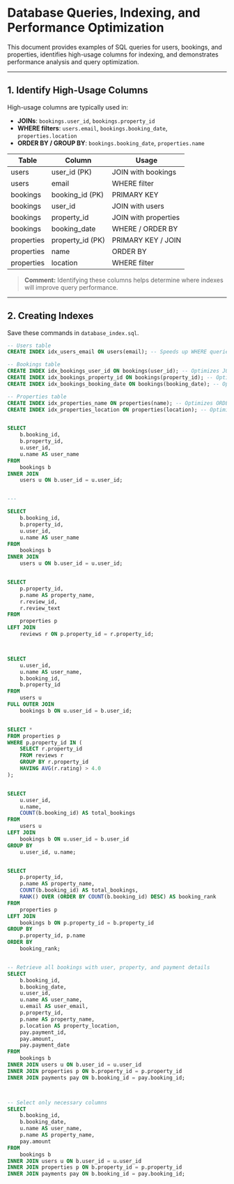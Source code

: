 # Database Queries, Indexing, and Performance Optimization

This document provides examples of SQL queries for users, bookings, and properties, identifies high-usage columns for indexing, and demonstrates performance analysis and query optimization.

---

## 1. Identify High-Usage Columns

High-usage columns are typically used in:

- **JOINs**: `bookings.user_id`, `bookings.property_id`  
- **WHERE filters**: `users.email`, `bookings.booking_date`, `properties.location`  
- **ORDER BY / GROUP BY**: `bookings.booking_date`, `properties.name`  

| Table      | Column                  | Usage                     |
|------------|------------------------|---------------------------|
| users      | user_id (PK)           | JOIN with bookings        |
| users      | email                  | WHERE filter              |
| bookings   | booking_id (PK)        | PRIMARY KEY               |
| bookings   | user_id                | JOIN with users           |
| bookings   | property_id            | JOIN with properties      |
| bookings   | booking_date           | WHERE / ORDER BY          |
| properties | property_id (PK)       | PRIMARY KEY / JOIN        |
| properties | name                   | ORDER BY                  |
| properties | location               | WHERE filter              |

> **Comment:** Identifying these columns helps determine where indexes will improve query performance.

---

## 2. Creating Indexes

Save these commands in `database_index.sql`.

```sql
-- Users table
CREATE INDEX idx_users_email ON users(email); -- Speeds up WHERE queries on email

-- Bookings table
CREATE INDEX idx_bookings_user_id ON bookings(user_id); -- Optimizes JOIN with users
CREATE INDEX idx_bookings_property_id ON bookings(property_id); -- Optimizes JOIN with properties
CREATE INDEX idx_bookings_booking_date ON bookings(booking_date); -- Optimizes filtering and ordering

-- Properties table
CREATE INDEX idx_properties_name ON properties(name); -- Optimizes ORDER BY queries
CREATE INDEX idx_properties_location ON properties(location); -- Optimizes filtering by location


SELECT 
    b.booking_id,
    b.property_id,
    u.user_id,
    u.name AS user_name
FROM 
    bookings b
INNER JOIN 
    users u ON b.user_id = u.user_id;


---

SELECT 
    b.booking_id,
    b.property_id,
    u.user_id,
    u.name AS user_name
FROM 
    bookings b
INNER JOIN 
    users u ON b.user_id = u.user_id;


SELECT 
    p.property_id,
    p.name AS property_name,
    r.review_id,
    r.review_text
FROM 
    properties p
LEFT JOIN 
    reviews r ON p.property_id = r.property_id;



SELECT 
    u.user_id,
    u.name AS user_name,
    b.booking_id,
    b.property_id
FROM 
    users u
FULL OUTER JOIN 
    bookings b ON u.user_id = b.user_id;


SELECT *
FROM properties p
WHERE p.property_id IN (
    SELECT r.property_id
    FROM reviews r
    GROUP BY r.property_id
    HAVING AVG(r.rating) > 4.0
);


SELECT 
    u.user_id,
    u.name,
    COUNT(b.booking_id) AS total_bookings
FROM 
    users u
LEFT JOIN 
    bookings b ON u.user_id = b.user_id
GROUP BY 
    u.user_id, u.name;


SELECT
    p.property_id,
    p.name AS property_name,
    COUNT(b.booking_id) AS total_bookings,
    RANK() OVER (ORDER BY COUNT(b.booking_id) DESC) AS booking_rank
FROM 
    properties p
LEFT JOIN 
    bookings b ON p.property_id = b.property_id
GROUP BY 
    p.property_id, p.name
ORDER BY 
    booking_rank;


-- Retrieve all bookings with user, property, and payment details
SELECT 
    b.booking_id,
    b.booking_date,
    u.user_id,
    u.name AS user_name,
    u.email AS user_email,
    p.property_id,
    p.name AS property_name,
    p.location AS property_location,
    pay.payment_id,
    pay.amount,
    pay.payment_date
FROM 
    bookings b
INNER JOIN users u ON b.user_id = u.user_id
INNER JOIN properties p ON b.property_id = p.property_id
INNER JOIN payments pay ON b.booking_id = pay.booking_id;



-- Select only necessary columns
SELECT 
    b.booking_id,
    b.booking_date,
    u.name AS user_name,
    p.name AS property_name,
    pay.amount
FROM 
    bookings b
INNER JOIN users u ON b.user_id = u.user_id
INNER JOIN properties p ON b.property_id = p.property_id
INNER JOIN payments pay ON b.booking_id = pay.booking_id;


